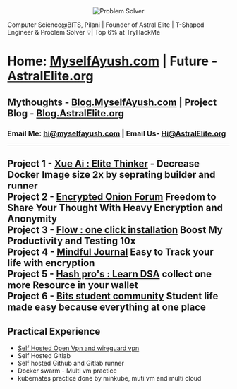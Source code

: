 <div align="center">
  <img src="https://readme-typing-svg.demolab.com?font=Iosevka&weight=700&size=40&pause=0&color=2F81F7&center=true&vCenter=true&width=600&lines=Problem+Solver" alt="Problem Solver" />
</div>

Computer Science@BITS, Pilani  | Founder of Astral Elite |  T-Shaped Engineer & Problem Solver 💡| Top 6% at TryHackMe

#  Home: [MyselfAyush.com](https://myselfayush.com)  | Future - [AstralElite.org](https://AstralElite.org) </br>
## Mythoughts - [Blog.MyselfAyush.com](https://blogmyselfayush.com) | Project Blog - [Blog.AstralElite.org](https://blog.AstralElite.org)
### Email Me: hi@myselfayush.com                         | Email Us- Hi@AstralElite.org                   
---
Project 1 - [Xue Ai : Elite Thinker](https://xue.AstralElite.org) - Decrease Docker Image size 2x by seprating builder and runner</br>
Project 2 - [Encrypted Onion Forum](https://github.com/AstralElite-open-source/Encrypted-onion-forum) Freedom to Share Your Thought With Heavy Encryption and Anonymity </br>
Project 3 - [Flow : one click installation](https://Flow.AstralElite.org) Boost My Productivity and Testing 10x </br>
Project 4 - [Mindful Journal](https://journal.AstralElite.org) Easy to Track your life with encryption</br>
Project 5 - [Hash pro's : Learn DSA](https://hashpros.AstralElite.org) collect one more Resource in your wallet </br>
Project 6 - [Bits student community](https://bits.AstralElite.org) Student life made easy because everything at one place</br>
---
## Practical Experience
- [Self Hosted Open Vpn and wireguard vpn](https://blog.myselfayush.com)
- Self Hosted Gitlab 
- Self hosted Github and Gitlab runner
- Docker swarm - Multi vm practice
- kubernates practice done by minkube, muti vm  and multi cloud
